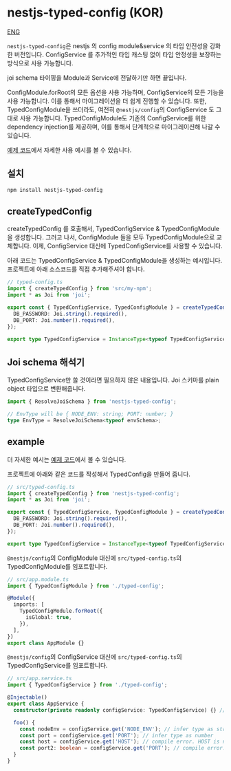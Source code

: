 # nestjs-typed-config (KOR)

[ENG](./README.md)

`nestjs-typed-config`은 nestjs 의 config module&service 의 타입 안전성을 강화한 버전입니다.
ConfigService 를 추가적인 타입 캐스팅 없이 타입 안정성을 보장하는 방식으로 사용 가능합니다.

joi schema 타이핑을 Module과 Service에 전달하기만 하면 끝입니다.

ConfigModule.forRoot의 모든 옵션을 사용 가능하며, ConfigService의 모든 기능을 사용 가능합니다.
이를 통해서 마이그레이션을 더 쉽게 진행할 수 있습니다.
또한, TypedConfigModule을 쓰더라도, 여전히 `@nestjs/config`의 ConfigService 도 그대로 사용 가능합니다.
TypedConfigModule도 기존의 ConfigService를 위한 dependency injection를 제공하며, 이를 통해서 단계적으로 마이그레이션해 나갈 수 있습니다.

[예제 코드](./example)에서 자세한 사용 예시를 볼 수 있습니다.

## 설치
```bash
npm install nestjs-typed-config
```

## createTypedConfig
createTypedConfig 를 호출해서, TypedConfigService & TypedConfigModule을 생성합니다.
그러고 나서, ConfigModule 들을 모두 TypedConfigModule으로 교체합니다.
이제, ConfigService 대신에 TypedConfigService를 사용할 수 있습니다.

아래 코드는 TypedConfigService & TypedConfigModule을 생성하는 예시입니다.
프로젝트에 아래 소스코드를 직접 추가해주셔야 합니다.
```typescript
// typed-config.ts
import { createTypedConfig } from 'src/my-npm';
import * as Joi from 'joi';

export const { TypedConfigService, TypedConfigModule } = createTypedConfig({
  DB_PASSWORD: Joi.string().required(),
  DB_PORT: Joi.number().required(),
});

export type TypedConfigService = InstanceType<typeof TypedConfigService>; // 반드시 선언해주세요! 
```

## Joi schema 해석기
TypedConfigService만 쓸 것이라면 필요하지 않은 내용입니다.
Joi 스키마를 plain object 타입으로 변환해줍니다.
```typescript
import { ResolveJoiSchema } from 'nestjs-typed-config';

// EnvType will be { NODE_ENV: string; PORT: number; }
type EnvType = ResolveJoiSchema<typeof envSchema>;
````

## example
더 자세한 예시는 [예제 코드](./example)에서 볼 수 있습니다.

프로젝트에 아래와 같은 코드를 작성해서 TypedConfig을 만들어 줍니다.
```typescript
// src/typed-config.ts
import { createTypedConfig } from 'nestjs-typed-config';
import * as Joi from 'joi';

export const { TypedConfigService, TypedConfigModule } = createTypedConfig({
  DB_PASSWORD: Joi.string().required(),
  DB_PORT: Joi.number().required(),
});

export type TypedConfigService = InstanceType<typeof TypedConfigService>; // 반드시 선언해주세요!
```

`@nestjs/config`의 ConfigModule 대신에 `src/typed-config.ts`의 TypedConfigModule를 임포트합니다.
```typescript
// src/app.module.ts
import { TypedConfigModule } from './typed-config';

@Module({
  imports: [
    TypedConfigModule.forRoot({
      isGlobal: true,
    }),
  ],
})
export class AppModule {}
```

`@nestjs/config`의 ConfigService 대신에 `src/typed-config.ts`의 TypedConfigService를 임포트합니다.
```typescript
// src/app.service.ts
import { TypedConfigService } from './typed-config';

@Injectable()
export class AppService {
  constructor(private readonly configService: TypedConfigService) {} // use TypedConfigService instead of ConfigService

  foo() {
    const nodeEnv = configService.get('NODE_ENV'); // infer type as string
    const port = configService.get('PORT'); // infer type as number
    const host = configService.get('HOST'); // compile error. HOST is not in schema
    const port2: boolean = configService.get('PORT'); // compile error. number is not assignable to boolean
  }
}
```